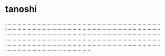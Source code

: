 # tanoshi
................................................................................................................................................................................................................................................................................................................................................................................................................................................................................................................................................................................................................................................................................................................